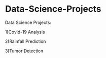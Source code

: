 # Data-Science-Projects
Data Science Projects:

1)Covid-19 Analysis

2)Rainfall Prediction

3)Tumor Detection
